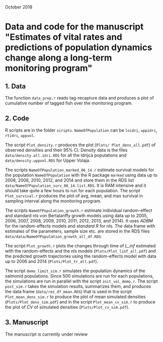 October 2018
# Data and code for the manuscript "Estimates of vital rates and predictions of population dynamics change along a long-term monitoring program"


## 1. Data

The function `data_prep.r` reads tag-recapture data and produces a plot of cumulative number of tagged fish over the monitoring program.

## 2. Code

R scripts are in the folder `scripts`. `NameOfPopulation` can be `loidri`, `uppidri`, `rtidri`, `uppvol`.    

The script `Plot_density.r` produces the plot (`Plots/ Plot_dens_all.pdf`) of observed densities and their 95% CI. Density data is the files `data/density.all.idri.RDS` for all the Idrijca populations and `data/density.uppvol.RDS` for Upper Volaja.   

The scripts `NameOfPopulation_marked_06_14.r` estimate survival models for the population `NameOfPopulation` with the R package `marked` using data up to 2006, 2008, 2010, 2012, and 2014 and store them in the RDS list `data/NameOfPopulation_surv_06_14.list.RDS`. It is RAM intensive and it should take quite a few hours to run for each population.  The script `Plot_survival.r` produces the plot of avg, mean, and max survival in sampling interval along the monitoring program.

The scripts `NameOfPopulation_growth.r` estimate individual random-effect and standard nls von Bertalanffy growth models using data up to 2005, 2006, 2007, 2008, 2009, 2010, 2011, 2012, 2013, and 2014). It uses _ADBM_ for the random-effects models and _standard R_ for nls. The data frame with estimates of the parameters, sample size etc. are stored in the RDS files `data/data/NameOfPopulation_growth_all_df.RDS`.  
   
The script `Plot_growth.r` plots the changes through time of _L_inf_ estimated with the random-effects and the nls models (`Plots/Plot_linf_all.pdf`) and the predicted growth trajectories using the random-effects model with data up to 2006 and 2014 (`Plots/Plot_tr_all.pdf`).   

The script `demo_limit_sim.r` simulates the population dynamics of the salmonid populations. Since 500 simulations are run for each populations, the simulations are run in parallel with the script `init_val_demo.r`. The script `post_sim.r` takes the simulation results, summarizes them, and produces the data frame (`data/res_df_mean.RDS`) that is used in the script `Plot_mean_dens_sim.r` to produce the plot of mean simulated densities (`Plots/Plot_dens_sim.pdf`) and in the script `Plot_mean_cv_sim.r` to produce the plot of CV of simulated densities (`Plots/Plot_cv_sim.pdf`).

## 3. Manuscript

The manuscript is currently under review 